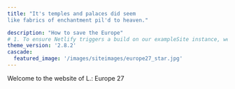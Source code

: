 ```yaml
---
title: "It's temples and palaces did seem
like fabrics of enchantment pil'd to heaven."

description: "How to save the Europe"
# 1. To ensure Netlify triggers a build on our exampleSite instance, we need to change a file in the exampleSite directory.
theme_version: '2.8.2'
cascade:
  featured_image: '/images/siteimages/europe27_star.jpg'
---
```

Welcome to the website of L.: Europe 27
